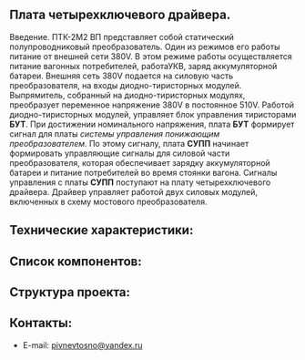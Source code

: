 
## Плата четырехключевого драйвера.  
Введение. ПТК-2М2 ВП представляет собой статический полупроводниковый преобразователь. Один из режимов его работы питание от внешней сети 380V. В этом режиме работы осуществляется  питание вагонных потребителей, работаУКВ, заряд аккумуляторной батареи. Внешняя сеть 380V подается на силовую часть преобразователя, на входы диодно-тиристорных модулей. Выпрямитель, собранный на диодно-тиристорных модулях, преобразует переменное напряжение 380V в постоянное 510V. Работой диодно-тиристорных модулей, управляет блок
управления тиристорами **БУТ**. При достижении номинального напряжения, плата **БУТ** формирует сигнал для платы *cистемы управления понижающим преобразователем*. По этому
сигналу, плата **СУПП** начинает формировать управляющие сигналы для силовой части преобразователя, которая обеспечивает зарядку аккумуляторной батареи и питание потребителей во время стоянки вагона. Сигналы управления с платы **СУПП** поступают на плату четырехключевого драйвера. Драйвер управляет работой двух силовых модулей, включенных в схему мостового преобразователя.  

## Технические характеристики:   

## Список компонентов:  

## Структура проекта:  

## Контакты:  
+ E-mail: pivnevtosno@yandex.ru  
